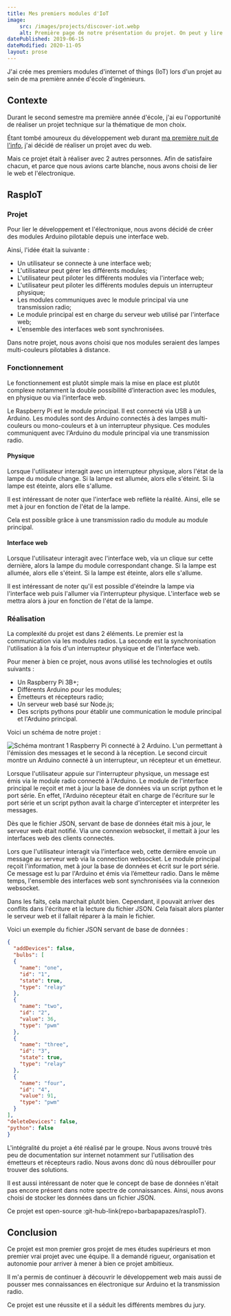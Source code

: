 ```yaml
---
title: Mes premiers modules d'IoT
image:
    src: /images/projects/discover-iot.webp
    alt: Première page de notre présentation du projet. On peut y lire "Gestion d'électronique à distance, projet 1A".
datePublished: 2019-06-15
dateModified: 2020-11-05
layout: prose
---
```


J'ai crée mes premiers modules d'internet of things (IoT) lors d'un projet au sein de ma première année d'école d'ingénieurs.

<!-- more -->

## Contexte

Durant le second semestre ma première année d'école, j'ai eu l'opportunité de réaliser un projet technique sur la thématique de mon choix.

Étant tombé amoureux du développement web durant [ma première nuit de l'info](./involvment-nuit-de-linfo.md), j'ai décidé de réaliser un projet avec du web.

Mais ce projet était à réaliser avec 2 autres personnes. Afin de satisfaire chacun, et parce que nous avions carte blanche, nous avons choisi de lier le web et l'électronique. 

## RaspIoT

### Projet

Pour lier le développement et l'électronique, nous avons décidé de créer des modules Arduino pilotable depuis une interface web.

Ainsi, l'idée était la suivante :

- Un utilisateur se connecte à une interface web;
- L'utilisateur peut gérer les différents modules;
- L'utilisateur peut piloter les différents modules via l'interface web;
- L'utilisateur peut piloter les différents modules depuis un interrupteur physique;
- Les modules communiques avec le module principal via une transmission radio;
- Le module principal est en charge du serveur web utilisé par l'interface web;
- L'ensemble des interfaces web sont synchronisées.

Dans notre projet, nous avons choisi que nos modules seraient des lampes multi-couleurs pilotables à distance.

### Fonctionnement

Le fonctionnement est plutôt simple mais la mise en place est plutôt complexe notamment la double possibilité d’interaction avec les modules, en physique ou via l'interface web.

Le Raspberry Pi est le module principal. Il est connecté via USB à un Arduino. Les modules sont des Arduino connectés à des lampes multi-couleurs ou mono-couleurs et à un interrupteur physique. Ces modules communiquent avec l'Arduino du module principal via une transmission radio.

#### Physique

Lorsque l'utilisateur interagit avec un interrupteur physique, alors l'état de la lampe du module change. Si la lampe est allumée, alors elle s'éteint. Si la lampe est éteinte, alors elle s'allume.

Il est intéressant de noter que l'interface web reflète la réalité. Ainsi, elle se met à jour en fonction de l'état de la lampe.

Cela est possible grâce à une transmission radio du module au module principal.

#### Interface web

Lorsque l'utilisateur interagit avec l'interface web, via un clique sur cette dernière, alors la lampe du module correspondant change. Si la lampe est allumée, alors elle s'éteint. Si la lampe est éteinte, alors elle s'allume.

Il est intéressant de noter qu'il est possible d'éteindre la lampe via l'interface web puis l'allumer via l’interrupteur physique. L'interface web se mettra alors à jour en fonction de l'état de la lampe.

### Réalisation

La complexité du projet est dans 2 éléments. Le premier est la communication via les modules radios. La seconde est la synchronisation l'utilisation à la fois d'un interrupteur physique et de l'interface web.

Pour mener à bien ce projet, nous avons utilisé les technologies et outils suivants :

- Un Raspberry Pi 3B+;
- Différents Arduino pour les modules;
- Émetteurs et récepteurs radio;
- Un serveur web basé sur Node.js;
- Des scripts pythons pour établir une communication le module principal et l'Arduino principal.

Voici un schéma de notre projet :

![Schéma montrant 1 Raspberry Pi connecté à 2 Arduino. L'un permettant à l'émission des messages et le second à la réception. Le second circuit montre un Arduino connecté à un interrupteur, un récepteur et un émetteur.](/images/projects/discover-iot_schema-full.webp)

Lorsque l'utilisateur appuie sur l'interrupteur physique, un message est émis via le module radio connecté à l'Arduino. Le module de l'interface principal le reçoit et met à jour la base de données via un script python et le port série. En effet, l'Arduino récepteur était en charge de l'écriture sur le port série et un script python avait la charge d'intercepter et interpréter les messages.

Dès que le fichier JSON, servant de base de données était mis à jour, le serveur web était notifié. Via une connexion websocket, il mettait à jour les interfaces web des clients connectés.

Lors que l'utilisateur interagit via l'interface web, cette dernière envoie un message au serveur web via la connection websocket. Le module principal reçoit l'information, met à jour la base de données et écrit sur le port série. Ce message est lu par l'Arduino et émis via l’émetteur radio. Dans le même temps, l'ensemble des interfaces web sont synchronisées via la connexion websocket.

Dans les faits, cela marchait plutôt bien. Cependant, il pouvait arriver des conflits dans l'écriture et la lecture du fichier JSON. Cela faisait alors planter le serveur web et il fallait réparer à la main le fichier.

Voici un exemple du fichier JSON servant de base de données :

```json
{
  "addDevices": false,
  "bulbs": [
  {
    "name": "one",
    "id": "1",
    "state": true,
    "type": "relay"
  },
  {
    "name": "two",
    "id": "2",
    "value": 36,
    "type": "pwm"
  },
  {
    "name": "three",
    "id": "3",
    "state": true,
    "type": "relay"
  },
  {
    "name": "four",
    "id": "4",
    "value": 91,
    "type": "pwm"
  }
],
"deleteDevices": false,
"python": false
}
```

L'intégralité du projet a été réalisé par le groupe. Nous avons trouvé très peu de documentation sur internet notamment sur l'utilisation des émetteurs et récepteurs radio. Nous avons donc dû nous débrouiller pour trouver des solutions.

Il est aussi intéressant de noter que le concept de base de données n'était pas encore présent dans notre spectre de connaissances. Ainsi, nous avons choisi de stocker les données dans un fichier JSON.

Ce projet est open-source :git-hub-link{repo=barbapapazes/raspIoT}.

## Conclusion

Ce projet est mon premier gros projet de mes études supérieurs et mon premier vrai projet avec une équipe. Il a demandé rigueur, organisation et autonomie pour arriver à mener à bien ce projet ambitieux.

Il m'a permis de continuer à découvrir le développement web mais aussi de pousser mes connaissances en électronique sur Arduino et la transmission radio.

Ce projet est une réussite et il a séduit les différents membres du jury.